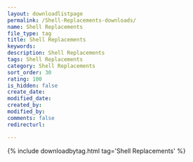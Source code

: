 ```yaml
---
layout: downloadlistpage
permalink: /Shell-Replacements-downloads/
name: Shell Replacements
file_type: tag
title: Shell Replacements
keywords:
description: Shell Replacements
tags: Shell Replacements
category: Shell Replacements
sort_order: 30
rating: 100
is_hidden: false
create_date:
modified_date:
created_by:
modified_by:
comments: false
redirecturl:

---
```

 {% include downloadbytag.html tag='Shell Replacements' %}
